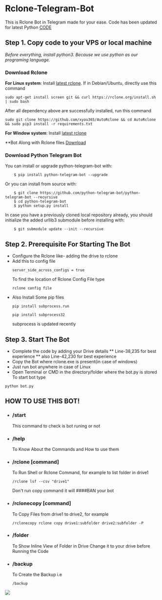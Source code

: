# Rclone-Telegram-Bot
This is Rclone Bot in Telegram made for your ease.
Code has been updated for latest Python [CODE](https://github.com/Shubham0Rajput/Rclone-Telegram-Bot/blob/master/bot(12-September-2020).py)


Step 1. Copy code to your VPS or local machine
---------------------------------
_Before everything, install python3. Because we use python as our programing language._

### Download Rclone ###

**For Linux system**: Install
[latest rclone](https://rclone.org/downloads/#script-download-and-install). 
If in Debian/Ubuntu, directly use this command
```
sudo apt-get install screen git && curl https://rclone.org/install.sh | sudo bash
```
After all dependency above are successfully installed, run this command
```
sudo git clone https://github.com/xyou365/AutoRclone && cd AutoRclone && sudo pip3 install -r requirements.txt
```

**For Window system**: Install
[latest rclone](https://rclone.org/downloads/)
 
**Bot Along with Rclone files
[Download](https://github.com/Shubham0Rajput/Rclone-Telegram-Bot/blob/master/rclone-v1.53.0-windows-amd64.zip)


### Download Python Telegram Bot ###
You can install or upgrade python-telegram-bot with:
```
    $ pip install python-telegram-bot --upgrade
```
Or you can install from source with:
```
    $ git clone https://github.com/python-telegram-bot/python-telegram-bot --recursive
    $ cd python-telegram-bot
    $ python setup.py install
```
In case you have a previously cloned local repository already, you should initialize the added urllib3 submodule before installing with:
```
    $ git submodule update --init --recursive
```
Step 2. Prerequisite For Starting The Bot
---------------------------------
* Configure the Rclone like- adding the drive to rclone
* Add this to config file 
  ```
  server_side_across_configs = true
  ```
  To find the location of Rclone Config File type
  ```
  rclone config file
  ```
* Also Install Some pip files
  ```
  pip install subprocess.run
  ```
  ```
  pip install subprocess32
  ```
  subprocess is updated recently

Step 3. Start The Bot
---------------------------------
* Complete the code by adding your Drive details ** Line-38,235 for best experience ** also Line-42,230 for best experience 
* Copy the Bot where rclone.exe is present(in case of windows)
* Just run bot anywhere in case of Linux
* Open Terminal or CMD in the directory/folder where the bot.py is stored
To start bot type 
```
python bot.py
```
HOW TO USE THIS BOT!
---------------------------------
* ### /start ###
  This command to check is bot runing or not

* ###  /help  ###
  To Know About the Commands and How to use them
* ### /rclone [command]
  To Run Shell or Rclone Command, for example to list folder in drive1
  ```
  /rclone lsf --csv "drive1"
  ```
  Don't run copy command it will ####BAN your bot
* ### /rclonecopy [command] ###
  To Copy Files from drive1 to drive2, for example
  ```
  /rclonecopy rclone copy drive1:subfolder drive2:subfolder -P
  ```
* ### /folder ###
  To Show Inline View of Folder in Drive
  Change it to your drive before Running the Code 

* ### /backup ###
  To Create the Backup 
  i.e
  ```
  /backup
  ```
![](https://github.com/Shubham0Rajput/Rclone-Telegram-Bot/blob/master/result.gif) 
